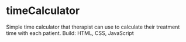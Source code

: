 # timeCalculator
Simple time calculator that therapist can use to calculate their treatment time with each patient. 
Build: HTML, CSS, JavaScript

